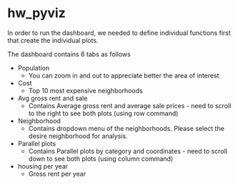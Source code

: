 # hw_pyviz

In order to run the dashboard, we needed to define individual functions first that create the individual plots. 

The dashboard contains 6 tabs as follows 

* Population
  * You can zoom in and out to appreciate better the area of interest 
* Cost
  * Top 10 most expensive neighborhoods 
* Avg gross rent and sale
  * Contains Average gross rent and average sale prices - need to scroll to the right to see both plots (using row command)
* Neighborhood
  * Contains dropdown menu of the neighborhoods. Please select the desire neighborhood for analysis.
* Parallel plots 
  * Contains Parallel plots by category and coordinates - need to scroll down to see both plots (using column command)
* housing per year
  * Gross rent per year 
